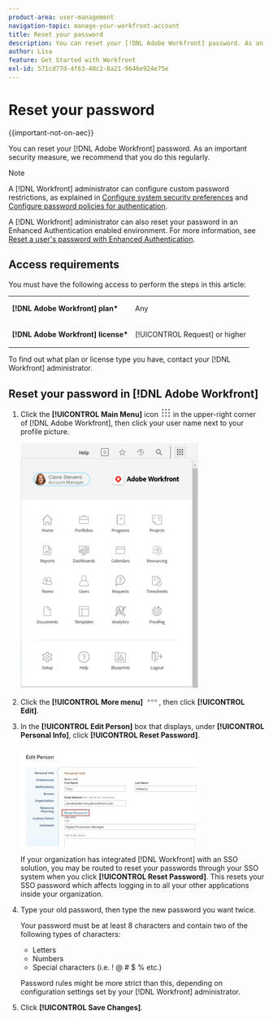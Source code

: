 ```yaml
---
product-area: user-management
navigation-topic: manage-your-workfront-account
title: Reset your password
description: You can reset your [!DNL Adobe Workfront] password. As an important security measure, we recommend that you do this regularly.
author: Lisa
feature: Get Started with Workfront
exl-id: 571cd77d-4f63-40c2-8a21-9646e924e75e
---
```

# Reset your password

{{important-not-on-aec}}

You can reset your [!DNL Adobe Workfront] password. As an important security measure, we recommend that you do this regularly.

>[!NOTE]
>
>A [!DNL Workfront] administrator can configure custom password restrictions, as explained in [Configure system security preferences](../../../administration-and-setup/manage-workfront/security/configure-security-preferences.md) and [Configure password policies for authentication](../../../administration-and-setup/manage-workfront/security/configure-password-policies-authentication.md).
>
>A [!DNL Workfront] administrator can also reset your password in an Enhanced Authentication enabled environment. For more information, see [Reset a user's password with Enhanced Authentication](../../../workfront-basics/manage-your-account-and-profile/managing-your-workfront-account/reset-user-password-eauth.md).

## Access requirements

You must have the following access to perform the steps in this article:

<table style="table-layout:auto"> 
 <col> 
 </col> 
 <col> 
 </col> 
 <tbody> 
  <tr> 
   <td role="rowheader"><strong>[!DNL Adobe Workfront] plan*</strong></td> 
   <td> <p>Any</p> </td> 
  </tr> 
  <tr> 
   <td role="rowheader"><strong>[!DNL Adobe Workfront] license*</strong></td> 
   <td> <p>[!UICONTROL Request] or higher</p> </td> 
  </tr> 
 </tbody> 
</table>

To find out what plan or license type you have, contact your [!DNL Workfront] administrator.

## Reset your password in [!DNL Adobe Workfront]

1. Click the **[!UICONTROL Main Menu]** icon ![](assets/main-menu-icon.png) in the upper-right corner of [!DNL Adobe Workfront], then click your user name next to your profile picture.

   ![Open the main menu and select your user name.](assets/main-menu-options-350x481.png)

1. Click the **[!UICONTROL More menu]** ![](assets/more-icon.png), then click **[!UICONTROL Edit]**.

1. In the **[!UICONTROL Edit Person]** box that displays, under **[!UICONTROL Personal Info]**, click **[!UICONTROL Reset Password]**.

   ![](assets/edit-person-box-350x196.jpg)

   If your organization has integrated [!DNL Workfront] with an SSO solution, you may be routed to reset your passwords through your SSO system when you click **[!UICONTROL Reset Password]**. This resets your SSO password which affects logging in to all your other applications inside your organization.

1. Type your old password, then type the new password you want twice.

   Your password must be at least 8 characters and contain two of the following types of characters:

   * Letters
   * Numbers
   * Special characters (i.e. ! @ # $ % etc.)

   Password rules might be more strict than this, depending on configuration settings set by your [!DNL Workfront] administrator.

1. Click **[!UICONTROL Save Changes]**.

